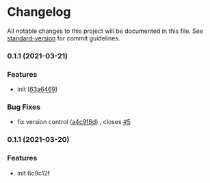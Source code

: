 # Changelog

All notable changes to this project will be documented in this file.
See [standard-version](https://github.com/conventional-changelog/standard-version) for commit
guidelines.

### 0.1.1 (2021-03-21)

### Features

- init ([63a6469](https://gitlab.com/mkinfrared/identityservice/commit/63a64699c3b8bf5726ad9ed2224fdecfb337f634))

### Bug Fixes

- fix version
  control ([a4c9f8d](https://gitlab.com/mkinfrared/identityservice/commit/a4c9f8dd29317b7466bac1fc11f2b12cd034e6e1))
  , closes [#5](https://gitlab.com/mkinfrared/identityservice/issues/5)

### 0.1.1 (2021-03-20)

### Features

- init 6c9c12f
